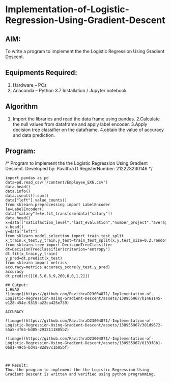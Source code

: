 # Implementation-of-Logistic-Regression-Using-Gradient-Descent

## AIM:
To write a program to implement the the Logistic Regression Using Gradient Descent.

## Equipments Required:
1. Hardware – PCs
2. Anaconda – Python 3.7 Installation / Jupyter notebook

## Algorithm
1. Import the libraries and read the data frame using pandas. 2.Calculate the null values from dataframe and apply label encoder. 3.Apply decision tree classifier on the dataframe. 4.obtain the value of accuracy and data prediction.
 

## Program:
/*
Program to implement the the Logistic Regression Using Gradient Descent.
Developed by: Pavithra D
RegisterNumber:  212223230146
*/
```
import pandas as pd
data=pd.read_csv('/content/Employee_EX6.csv')
data.head()
data.info()
data.isnull().sum()
data["left"].value_counts()
from sklearn.preprocessing import LabelEncoder
le=LabelEncoder()
data["salary"]=le.fit_transform(data["salary"])
data.head()
x=data[["satisfaction_level","last_evaluation","number_project","average_montly_hours","time_spend_company","Work_accident","promotion_last_5years","salary"]]
x.head()
y=data["left"]
from sklearn.model_selection import train_test_split
x_train,x_test,y_train,y_test=train_test_split(x,y,test_size=0.2,random_state=100)
from sklearn.tree import DecisionTreeClassifier
dt=DecisionTreeClassifier(criterion="entropy")
dt.fit(x_train,y_train)
y_pred=dt.predict(x_test)
from sklearn import metrics
accuracy=metrics.accuracy_score(y_test,y_pred)
accuracy
dt.predict([[0.5,0.8,9,260,6,0,1,2]])

## Output:
1.HEAD
![image](https://github.com/PavithraD23004871/-Implementation-of-Logistic-Regression-Using-Gradient-Descent/assets/138955967/b1461145-e128-454e-9315-a22ca425e739)

ACCURACY

![image](https://github.com/PavithraD23004871/-Implementation-of-Logistic-Regression-Using-Gradient-Descent/assets/138955967/301d9672-55a5-4f65-bd05-2932111805b2)

![image](https://github.com/PavithraD23004871/-Implementation-of-Logistic-Regression-Using-Gradient-Descent/assets/138955967/0133f8b1-0bd1-49cb-bd41-82d97c1b05bf)



## Result:
Thus the program to implement the the Logistic Regression Using Gradient Descent is written and verified using python programming.

